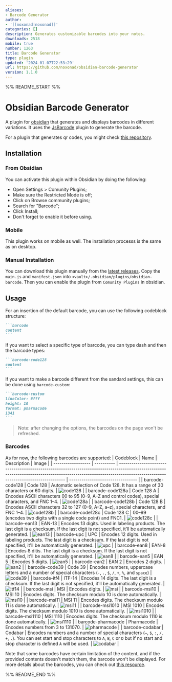 ```yaml
---
aliases:
- Barcode Generator
author:
- '[[noxonad|noxonad]]'
categories: []
description: Generates customizable barcodes into your notes.
downloads: 2518
mobile: true
number: 1263
title: Barcode Generator
type: plugin
updated: '2024-01-07T22:53:29'
url: https://github.com/noxonad/obsidian-barcode-generator
version: 1.1.0
---
```


%% README_START %%

Obsidian Barcode Generator
==========================

A plugin for [obsidian](https://obsidian.md/) that generates and displays barcodes in different variations. It uses the [JsBarcode](https://github.com/lindell/JsBarcode) plugin to generate the barcode.

For a plugin that generates qr codes, you might check [this repository](https://github.com/rudimuc/obsidian-qrcode).

## Installation

### From Obsidian

You can activate this plugin within Obsidian by doing the following:

  - Open Settings > Comunity Plugins;
  - Make sure the Restricted Mode is off;
  - Click on Browse community plugins;
  - Search for "Barcode";
  - Click Install;
  - Don't forget to enable it before using.

### Mobile

This plugin works on mobile as well. The installation processs is the same as on desktop.

### Manual Installation

You can download this plugin manually from the [latest releases](https://github.com/noxonad/obsidian-barcode-generator/releases). Copy the `main.js` and `manifest.json` into `<vault>/.obsidian/plugins/obsidian-barcode`. Then you can enable the plugin from `Comunity Plugins` in obsidian.

## Usage

For an insertion of the default barcode, you can use the following codeblock structure:
````markdown
```barcode
content
```
````

If you want to select a specific type of barcode, you can type dash and then the barcode types:

````markdown
```barcode-code128
content
```
````

If you want to make a barcode different from the sandard settings, this can be done using `barcode-custom`:
````markdown
```barcode-custom
lineColor: #fff
height: 10
format: pharmacode
1341
```
````

> Note: after changing the options, the barcodes on the page won't be refreshed.

### Barcodes

As for now, the following barcodes are supported:
| Codeblock          | Name       | Description                                                                                                                                                                                                      | Image                             |
| ------------------ | ---------- | ---------------------------------------------------------------------------------------------------------------------------------------------------------------------------------------------------------------- | --------------------------------- |
| barcode-code128    | Code 128   | Automatic selection of Code 128. It has a range of 30 characters or 60 digits.                                                                                                                                   | ![code128](https://raw.githubusercontent.com/noxonad/obsidian-barcode-generator/HEAD/img/code128.png)       |
| barcode-code128a   | Code 128 A | Encodes ASCII characters 00 to 95 (0–9, A–Z and control codes), special characters, and FNC 1–4.                                                                                                                 | ![code128a](https://raw.githubusercontent.com/noxonad/obsidian-barcode-generator/HEAD/img/code128a.png)     |
| barcode-code128b   | Code 128 B | Encodes ASCII characters 32 to 127 (0–9, A–Z, a–z), special characters, and FNC 1–4.                                                                                                                             | ![code128b](https://raw.githubusercontent.com/noxonad/obsidian-barcode-generator/HEAD/img/code128b.png)     |
| barcode-code128c   | Code 128 C | 00–99 (encodes two digits with a single code point) and FNC1.                                                                                                                                                    | ![code128c](https://raw.githubusercontent.com/noxonad/obsidian-barcode-generator/HEAD/img/code128c.png)     |
| barcode-ean13      | EAN-13     | Encodes 13 digits. Used in labeling products. The last digit is a checksum. If the last digit is not specified, it'll be automatically generated.                                                                | ![ean13](https://raw.githubusercontent.com/noxonad/obsidian-barcode-generator/HEAD/img/ean13.png)           |
| barcode-upc        | UPC        | Encodes 12 digits. Used in labeling products. The last digit is a checksum. If the last digit is not specified, it'll be automatically generated.                                                                | ![upc](https://raw.githubusercontent.com/noxonad/obsidian-barcode-generator/HEAD/img/upc.png)               |
| barcode-ean8       | EAN-8      | Encodes 8 ditis. The last digit is a checksum. If the last digit is not specified, it'll be automatically generated.                                                                                             | ![ean8](https://raw.githubusercontent.com/noxonad/obsidian-barcode-generator/HEAD/img/ean8.png)             |
| barcode-ean5       | EAN 5      | Encodes 5 digits.                                                                                                                                                                                                | ![ean5](https://raw.githubusercontent.com/noxonad/obsidian-barcode-generator/HEAD/img/ean5.png)             |
| barcode-ean2       | EAN 2      | Encodes 2 digits.                                                                                                                                                                                                | ![ean2](https://raw.githubusercontent.com/noxonad/obsidian-barcode-generator/HEAD/img/ean2.png)             |
| barcode-code39     | Code 39    | Encodes numbers, uppercase letters and a number of special characters (`-`, `.`, `$`, `/`, `+`, `%`, and `space`)                                                                                                | ![code39](https://raw.githubusercontent.com/noxonad/obsidian-barcode-generator/HEAD/img/code39.png)         |
| barcode-itf4       | ITF-14     | Encodes 14 digits. The last digit is a checksum. If the last digit is not specified, it'll be automatically generated.                                                                                           | ![itf14](https://raw.githubusercontent.com/noxonad/obsidian-barcode-generator/HEAD/img/itf14.png)           |
| barcode-msi        | MSI        | Encodes digits.                                                                                                                                                                                                  | ![msi](https://raw.githubusercontent.com/noxonad/obsidian-barcode-generator/HEAD/img/msi.png)               |
| barcode-msi10      | MSI 10     | Encodes digits. The checksum modulo 10 is done automatically.                                                                                                                                                    | ![msi10](https://raw.githubusercontent.com/noxonad/obsidian-barcode-generator/HEAD/img/msi10.png)           |
| barcode-msi11      | MSI 11     | Encodes digits. The checksum modulo 11 is done automatically.                                                                                                                                                    | ![msi11](https://raw.githubusercontent.com/noxonad/obsidian-barcode-generator/HEAD/img/msi11.png)           |
| barcode-msi1010    | MSI 1010   | Encodes digits. The checksum modulo 1010 is done automatically.                                                                                                                                                  | ![msi1010](https://raw.githubusercontent.com/noxonad/obsidian-barcode-generator/HEAD/img/msi1010.png)       |
| barcode-msi1110    | MSI 1110   | Encodes digits. The checksum modulo 1110 is done automatically.                                                                                                                                                  | ![msi1110](https://raw.githubusercontent.com/noxonad/obsidian-barcode-generator/HEAD/img/msi1110.png)       |
| barcode-pharmacode | Pharmacode | Encodes numbers from 3 to 131070.                                                                                                                                                                                | ![pharmacode](https://raw.githubusercontent.com/noxonad/obsidian-barcode-generator/HEAD/img/pharmacode.png) |
| barcode-codabar    | Codabar    | Encodes numbers and a number of special characters (`–`, `$`, `:`, `/`, `+`, `.`). You can set start and stop characters to `A`, `B`, `C` or `D` but if no start and stop character is defined `A` will be used. | ![codabar](https://raw.githubusercontent.com/noxonad/obsidian-barcode-generator/HEAD/img/codabar.png)       |

Note that some barcodes have certain limitation of the content, and if the provided contents doesn't match them, the barcode won't be displayed. For more details about the barcodes, you can check out [this resource](https://github.com/lindell/JsBarcode/wiki).

%% README_END %%